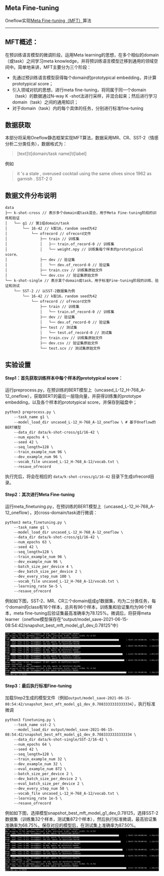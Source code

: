 ## Meta Fine-tuning
Oneflow实现[Meta Fine-tuning（MFT）](https://aclanthology.org/2020.emnlp-main.250.pdf "Meta Fine-tuning（MFT）")算法

---
## MFT概述：
在预训练语言模型的微调阶段，运用Meta learning的思想，在多个相似的domain（或task）之间学习meta knowledge，并将预训练语言模型迁移到通用的领域空间中。简单地来讲，MFT主要分为三个阶段：
- 先通过预训练语言模型获得每个domain的prototypical embedding，并计算prototypical score；
- 引入领域对抗的思想，进行meta fine-tuning，将同属于同一个domain（task）的数据通过N-way K
-shot法进行采样，并混合起来；然后进行学习domain（task）之间的通用知识；
- 对于domain（task）内的每个具体的任务，分别进行标准fine-tuning


## 数据获取
本部分将采用Oneflow静态框架实现MFT算法，数据采用MR、CR、SST-2（情感分析二分类任务），数据格式为：
> [text]\t[domain/task name]\t[label]

例如
> it 's a stale , overused cocktail using the same olives since 1962 as garnish .	SST-2	0

## 数据文件分布说明

```shell
data
├── k-shot-cross // 表示多个domain或task混合，用于Meta Fine-tuning阶段的训练和验证
│   └── g1 // 第1组domain/task
│   	└── 16-42 // k取16，random seed为42
│   		└── ofrecord // ofrecord文件
│   			├── train // 训练集
│   			│   ├── train.of_record-0 // 训练集
│   			│   └── weight.npy // 训练集每个样本的prototypical score、
│   			├── dev // 验证集
│   			│   └── dev.of_record-0 // 验证集
│   			├── train.csv // 训练集原始文件
│   			└── dev.csv // 验证集原始文件
└── k-shot-single // 表示某个domain或task，用于标准Fine-tuning阶段的训练、验证和测试
    └── SST-2 // 以SST-2数据集为例
		└── 16-42 // k取16，random seed为42
			└── ofrecord // ofrecord文件
				├── train // 训练集
				│   └── train.of_record-0 // 训练集
				├── dev // 验证集
				│   └── dev.of_record-0 // 验证集
				├── test // 测试集
				│   └── test.of_record-0 // 测试集
				├── train.csv // 训练集原始文件
				├── dev.csv // 验证集原始文件
				└── test.scv // 测试集原始文件
```


## 实验设置

#### Step1：首先获取训练样本中每个样本的prototypical score：
运行preprocess.py，在预训练的BERT模型上（uncased_L-12_H-768_A-12_oneflow），获取BERT的最后一层隐向量，并获得训练集的prototype embedding，以及各个样本的prototypical score，并保存到磁盘中；

```shell
python3 preprocess.py \
	--task_name g1 \
	--model_load_dir uncased_L-12_H-768_A-12_oneflow \ # 基于Oneflow的BERT模型
	--data_dir data/k-shot-cross/g1/16-42 \
	--num_epochs 4 \
	--seed 42 \
	--seq_length=128 \
	--train_example_num 96 \
	--dev_example_num 96 \
	--vocab_file uncased_L-12_H-768_A-12/vocab.txt \
	--resave_ofrecord
```
执行完后，将会在相应的 `data/k-shot-cross/g1/16-42` 目录下生成ofrecord目录。

#### Step2：其次进行Meta Fine-tuning

运行meta_finetuning.py，在预训练的BERT模型上（uncased_L-12_H-768_A-12_oneflow），对cross-domain/task进行微调：
```shell
python3 meta_finetuning.py \
	--task_name g1 \
	--model_load_dir uncased_L-12_H-768_A-12_oneflow \
	--data_dir data/k-shot-cross/g1/16-42 \
	--num_epochs 63 \
	--seed 42 \
	--seq_length=128 \
	--train_example_num 96 \
	--dev_example_num 96 \
	--batch_size_per_device 4 \
	--dev_batch_size_per_device 2 \
	--dev_every_step_num 100 \
	--vocab_file uncased_L-12_H-768_A-12/vocab.txt \
	--learning_rate 5e-5 \
	--resave_ofrecord
```
例如如下图，SST-2、MR、CR三个domain组成g1数据集，均为二分类任务，每个domain的class有16个样本，总共有96个样本，训练集和验证集均为96个样本，meta fine-tuning后验证集最高准确率为78.125%。微调后，将获得meta learner（oneflow模型保存在“output/model_save-2021-06-15-08:54:42/snapshot_best_mft_model_g1_dev_0.78125”中）

![Meta Fine-tuning实验截图](images/meta_fine_tuning.png)


#### Step3：最后执行标准Fine-tuning

加载Step2生成的模型文件（例如`output/model_save-2021-06-15-08:54:42/snapshot_best_mft_model_g1_dev_0.7083333333333334`），执行标准微调

```shell
python3 finetuning.py \
	--task_name sst-2 \
	--model_load_dir output/model_save-2021-06-15-08:54:42/snapshot_best_mft_model_g1_dev_0.7083333333333334 \
	--data_dir data/k-shot-single/SST-2/16-42 \
	--num_epochs 64 \
	--seed 42 \
	--seq_length=128 \
	--train_example_num 32 \
	--dev_example_num 32 \
	--eval_example_num 872 \
	--batch_size_per_device 2 \
	--dev_batch_size_per_device 2 \
	--eval_batch_size_per_device 2 \
	--dev_every_step_num 50 \
	--vocab_file uncased_L-12_H-768_A-12/vocab.txt \
	--learning_rate 1e-5 \
	--resave_ofrecord
```

例如如下图，选择模型snapshot_best_mft_model_g1_dev_0.78125，选择SST-2数据集（训练集32个样本，测试集872个样本），然后执行标准微调，最高验证集准确率为68.75%，保存对应的模型后，在测试集上准确率为87.50%。
![Fine-tuning实验截图](images/fine_tuning.png)


